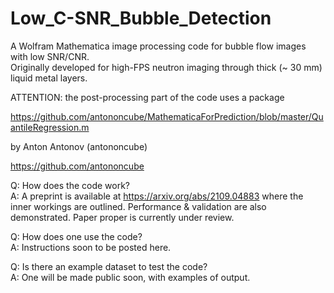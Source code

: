 # Low_C-SNR_Bubble_Detection
A Wolfram Mathematica image processing code for bubble flow images with low SNR/CNR.  
Originally developed for high-FPS neutron imaging through thick (~ 30 mm) liquid metal layers.  

ATTENTION: the post-processing part of the code uses a package

https://github.com/antononcube/MathematicaForPrediction/blob/master/QuantileRegression.m

by Anton Antonov (antononcube)

https://github.com/antononcube


Q: How does the code work?  
A: A preprint is available at https://arxiv.org/abs/2109.04883 where the inner workings are outlined.   Performance & validation are also demonstrated. Paper proper is currently under review.


Q: How does one use the code?  
A: Instructions soon to be posted here.  


Q: Is there an example dataset to test the code?  
A: One will be made public soon, with examples of output.
